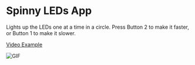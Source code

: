 # Spinny LEDs App

Lights up the LEDs one at a time in a circle. Press Button 2 to make it faster, or Button 1 to make it slower.

[Video Example](video.mov "video")

![GIF](demo.gif)
